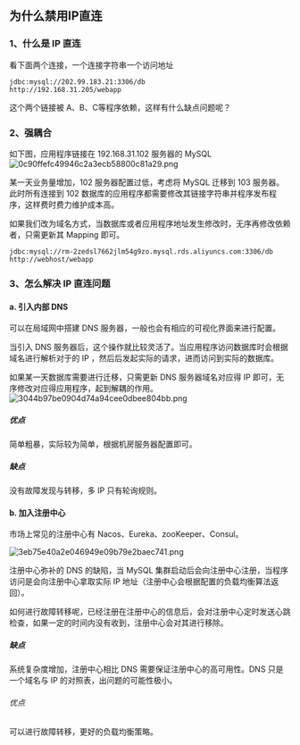 ## 为什么禁用IP直连
### 1、什么是 IP 直连
看下面两个连接，一个连接字符串一个访问地址

```
jdbc:mysql://202.99.183.21:3306/db
http://192.168.31.205/webapp
```

这个两个链接被 A、B、C等程序依赖，这样有什么缺点问题呢？

### 2、强耦合
如下图，应用程序链接在 192.168.31.102 服务器的 MySQL
![0c90ffefc49946c2a3ecb58800c81a29.png](https://pic.imgdb.cn/item/61ca7f9d2ab3f51d919172b7.png)

某一天业务量增加，102 服务器配置过低，考虑将 MySQL 迁移到 103 服务器。此时所有连接到 102 数据库的应用程序都需要修改其链接字符串并程序发布程序，这样费时费力维护成本高。

如果我们改为域名方式，当数据库或者应用程序地址发生修改时，无序再修改依赖者，只需更新其 Mapping 即可。

```
jdbc:mysql://rm-2zedsl7662jlm54g9zo.mysql.rds.aliyuncs.com:3306/db
http://webhost/webapp
```

### 3、怎么解决 IP 直连问题
#### a. 引入内部 DNS
可以在局域网中搭建 DNS 服务器，一般也会有相应的可视化界面来进行配置。

当引入 DNS 服务器后，这个操作就比较灵活了。当应用程序访问数据库时会根据域名进行解析对于的 IP ，然后后发起实际的请求，进而访问到实际的数据库。

如果某一天数据库需要进行迁移，只需更新 DNS 服务器域名对应得 IP 即可，无序修改对应得应用程序，起到解耦的作用。
![3044b97be0904d74a94cee0dbee804bb.png](https://pic.imgdb.cn/item/61ca80b62ab3f51d9192bbc8.png)

##### 优点
简单粗暴，实际较为简单，根据机房服务器配置即可。
##### 缺点
没有故障发现与转移，多 IP 只有轮询规则。
 
#### b. 加入注册中心
市场上常见的注册中心有 Nacos、Eureka、zooKeeper、Consul。

![3eb75e40a2e046949e09b79e2baec741.png](https://pic.imgdb.cn/item/61ca826e2ab3f51d91942924.png)

注册中心弥补的 DNS 的缺陷，当 MySQL 集群启动后会向注册中心注册，当程序访问是会向注册中心拿取实际 IP 地址（注册中心会根据配置的负载均衡算法返回）。

如何进行故障转移呢，已经注册在注册中心的信息后，会对注册中心定时发送心跳检查，如果一定的时间内没有收到，注册中心会对其进行移除。

##### 缺点
系统复杂度增加，注册中心相比 DNS 需要保证注册中心的高可用性。DNS 只是一个域名与 IP 的对照表，出问题的可能性极小。
###### 优点
可以进行故障转移，更好的负载均衡策略。
 